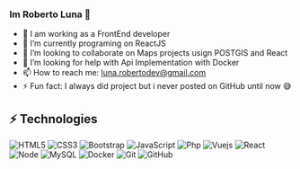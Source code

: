 ### Im Roberto Luna 👋

- 🔭 I am working as a FrontEnd developer
- 🌱 I’m currently programing on ReactJS
- 👯 I’m looking to collaborate on Maps projects usign POSTGIS and React
- 🤔 I’m looking for help with Api Implementation with Docker
- 📫 How to reach me: luna.robertodev@gmail.com
- ⚡ Fun fact: I always did project but i never posted on GitHub until now :sweat_smile:

## ⚡ Technologies

![HTML5](https://img.shields.io/badge/-HTML5-E34F26?style=flat-square&logo=html5&logoColor=white)
![CSS3](https://img.shields.io/badge/-CSS3-1572B6?style=flat-square&logo=css3)
![Bootstrap](https://img.shields.io/badge/-Bootstrap-563D7C?style=flat-square&logo=bootstrap)
![JavaScript](https://img.shields.io/badge/-JavaScript-black?style=flat-square&logo=javascript)
![Php](https://img.shields.io/badge/-PHP-563D7C?style=flat-square&logo=php)
![Vuejs](https://img.shields.io/badge/-Vue-js?style=flat-square&logo=Vue.js)
![React](https://img.shields.io/badge/-React-black?style=flat-square&logo=react)
![Node](https://img.shields.io/badge/-Node-black?style=flat-square&logo=Node.js)
![MySQL](https://img.shields.io/badge/-MySQL-white?style=flat-square&logo=mysql)
![Docker](https://img.shields.io/badge/-Docker-563D7C?style=flat-square&logo=docker)
![Git](https://img.shields.io/badge/-Git-black?style=flat-square&logo=git)
![GitHub](https://img.shields.io/badge/-GitHub-181717?style=flat-square&logo=github)
